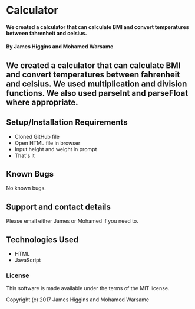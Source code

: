 # Calculator

#### We created a calculator that can calculate BMI and convert temperatures between fahrenheit and celsius.

#### By James Higgins and Mohamed Warsame

## We created a calculator that can calculate BMI and convert temperatures between fahrenheit and celsius. We used multiplication and division functions. We also used parseInt and parseFloat where appropriate.



## Setup/Installation Requirements

* Cloned GitHub file
* Open HTML file in browser
* Input height and weight in prompt
* That's it


## Known Bugs

No known bugs.

## Support and contact details

Please email either James or Mohamed if you need to.

## Technologies Used

* HTML
* JavaScript

### License

This software is made available under the terms of the MIT license.

Copyright (c) 2017 James Higgins and Mohamed Warsame
